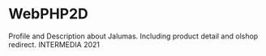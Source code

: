 # WebPHP2D

Profile and Description about Jalumas. Including product detail and olshop redirect.
INTERMEDIA 2021
